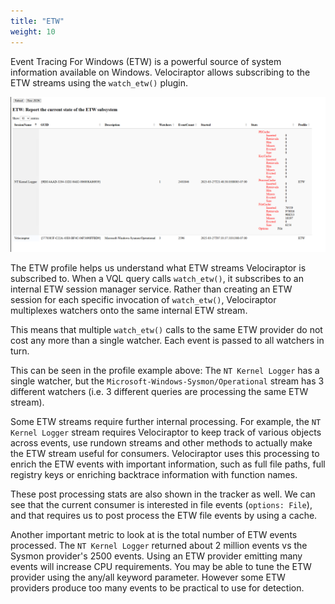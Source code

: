 ```yaml
---
title: "ETW"
weight: 10
---
```


Event Tracing For Windows (ETW) is a powerful source of system
information available on Windows. Velociraptor allows subscribing to
the ETW streams using the `watch_etw()` plugin.

![ETW profile](profile.png)

The ETW profile helps us understand what ETW streams Velociraptor is
subscribed to. When a VQL query calls `watch_etw()`, it subscribes to
an internal ETW session manager service. Rather than creating an ETW
session for each specific invocation of `watch_etw()`, Velociraptor
multiplexes watchers onto the same internal ETW stream.

This means that multiple `watch_etw()` calls to the same ETW provider
do not cost any more than a single watcher. Each event is passed to
all watchers in turn.

This can be seen in the profile example above: The `NT Kernel Logger`
has a single watcher, but the `Microsoft-Windows-Sysmon/Operational`
stream has 3 different watchers (i.e. 3 different queries are
processing the same ETW stream).

Some ETW streams require further internal processing. For example, the
`NT Kernel Logger` stream requires Velociraptor to keep track of
various objects across events, use rundown streams and other methods
to actually make the ETW stream useful for consumers. Velociraptor
uses this processing to enrich the ETW events with important
information, such as full file paths, full registry keys or enriching
backtrace information with function names.

These post processing stats are also shown in the tracker as well. We
can see that the current consumer is interested in file events
(`options: File`), and that requires us to post process the ETW file
events by using a cache.

Another important metric to look at is the total number of ETW events
processed. The `NT Kernel Logger` returned about 2 million events vs
the Sysmon provider's 2500 events. Using an ETW provider emitting many
events will increase CPU requirements. You may be able to tune the ETW
provider using the any/all keyword parameter. However some ETW
providers produce too many events to be practical to use for
detection.
